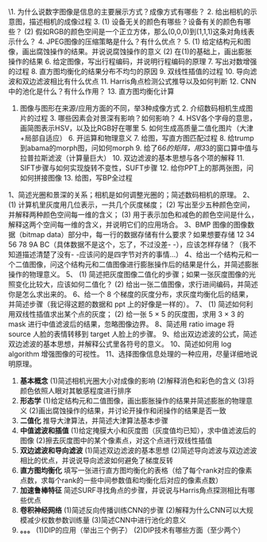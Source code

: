 \1. 为什么说数字图像是信息的主要展示方式？成像方式有哪些？ 2. 给出相机的示意图，描述相机的成像过程 3. (1) 设备无关的颜色有哪些？设备有关的颜色有哪些？    (2) 假如RGB的颜色空间是一个正立方体，那么(0,0,0)到(1,1,1)这条对角线表示什么？ 4. JPEG图像的压缩策略是什么？有什么优点？ 5. (1) 给定结构元和图像，画出腐蚀操作的结果。并说说腐蚀操作的意义    (2) 在(1)的基础上，画出膨胀操作的结果 6. 给定图像，写出行程编码，并说明行程编码的原理 7. 写出对数增强的过程 8. 直方图均衡化的结果分布不均匀的原因 9. 双线性插值的过程 10. 导向滤波和双边滤波相比有什么优点 11. Harris角点检测公式推导以及如何判断 12. CNN中的池化是什么？有什么作用？ 13. 直方图均衡化计算





1. 图像与图形在来源/应用方面的不同，举3种成像方式 2.	介绍数码相机生成图片的过程 3.	哪些因素会对景深有影响？如何影响？ 4.	HSV各个字母的意思，画简图表示HSV，以及比RGB好在哪里 5.	如何生成高质量二值化图片（大津+局部自适应） 6.	开运算和物理意义 7.	给图，写直方图匹配过程 8.	给trump到abama的morph图，问如何morph 9.	给了6*6的矩阵，用3*3的窗口算中值与拉普拉斯滤波（计算量巨大） 10.	双边滤波的基本思想与各个项的解释 11.	SIFT步骤与如何实现旋转不变性，SUFT步骤 12.	给你PPT上的那两张图，问如何拼接图像 13.	给图，写BP全过程





1、简述光圈和景深的关系；相机是如何调整光圈的；简述数码相机的原理。 2、    (1) 计算机里灰度用几位表示，一共几个灰度梯度；    (2) 写出至少五种颜色空间，并解释两种颜色空间每一维的含义；    (3) 用于表示加色和减色的颜色空间是什么，解释这两个空间每一维的含义，并说明它们的应用场合。 3、BMP 图像的图像数据（bitmap data）部分中，每一行的数据存储有什么要求？如果想要存储 12 34 56 78 9A BC（具体数据不是这个，忘了，不过没差- -），应该怎样存储？（我不知道描述清楚了没有- -应该问的是四字节对齐的事情...） 4、给出一个结构元和一个二值图像，问这个结构元和二值图像进行膨胀操作后的结果是什么，并简述膨胀操作的物理意义。 5、    (1) 简述把灰度图像二值化的步骤；如果一张灰度图像的光照变化比较大，应该如何二值化？    (2) 给出一张二值图像，求行进间编码，并简述你是怎么求出来的。 6、给一个 8 个梯度的灰度分布，求灰度均衡化后的结果，并简述步骤（我记得这题的数据和 ppt 上的好像是一样的）。 7、    (1) 简述如何利用双线性插值求出某个点的灰度；    (2) 给一张 5 × 5 的灰度图，求用 3 × 3 的 mask 进行中值滤波后的结果，忽略图像边界。 8、简述用 ratio image 将 source 人脸的表情转移到 target 人脸上的步骤。 9、给出双边滤波的公式，简述双边滤波的基本思想，并解释公式里各符号的意义。 10、简述如何用 log algorithm 增强图像的可视性。 11、选择图像信息处理的一种应用，尽量详细地说明原理。





1. **基本概念**
   (1)简述相机光圈大小对成像的影响
   (2)解释消色和彩色的含义
   (3)将颜色依照人眼对其敏感程度进行排序
2. **形态学**
   (1)给定结构元和二值图像，画出膨胀操作的结果并简述膨胀的物理意义
   (2)画出腐蚀操作的结果，并讨论开操作和闭操作的结果是否一致
3. **二值化**
   推导大津算法，并简述大津算法基本步骤
4. **中值滤波和插值**
   (1)给定掩膜大小和灰度图（灰度值均已知），求中值滤波后的图像
   (2)擦去灰度图中的某个像素点，对这个点进行双线性插值
5. **双边滤波和导向滤波**
   (1)简述双边滤波的基本思想
   (2)简述导向滤波与双边滤波相比的优点，并说说导向滤波如何避免了梯度反转
6. **直方图均衡化**
   填写一张进行直方图均衡化的表格（给了每个rank对应的像素点数，求每个rank的一些中间参数值和均衡化后对应的像素点数）
7. **加速鲁棒特征**
   简述SURF寻找角点的步骤，并说说与Harris角点探测相比有哪些优点
8. **卷积神经网络**
   (1)简述反向传播训练CNN的步骤
   (2)解释为什么CNN可以大规模减少权数参数训练量
   (3)简述CNN中进行池化的意义
9. **。。。**
   (1)DIP的应用（举出三个例子）
   (2)DIP技术有哪些方面（至少两个）